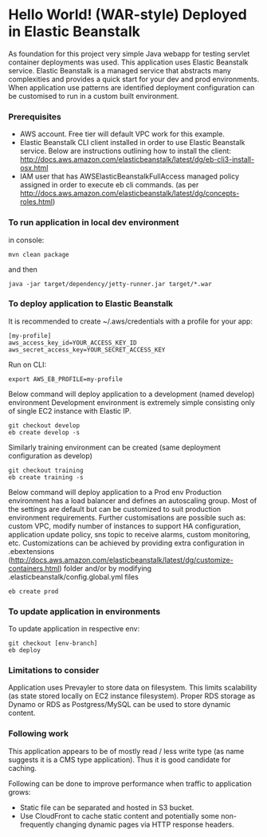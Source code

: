 Hello World! (WAR-style) Deployed in Elastic Beanstalk 
===============

As foundation for this project very simple Java webapp for testing servlet container deployments was used.
This application uses Elastic Beanstalk service. Elastic Beanstalk is a managed service that abstracts many complexities 
and provides a quick start for your dev and prod environments. 
When application use patterns are identified deployment configuration can be customised to run in a custom built environment. 

### Prerequisites

* AWS account. Free tier will default VPC work for this example. 
* Elastic Beanstalk CLI client installed in order to use Elastic Beanstalk service. Below are instructions outlining how to install the client: http://docs.aws.amazon.com/elasticbeanstalk/latest/dg/eb-cli3-install-osx.html
* IAM user that has AWSElasticBeanstalkFullAccess managed policy assigned in order to execute eb cli commands. (as per http://docs.aws.amazon.com/elasticbeanstalk/latest/dg/concepts-roles.html)


### To run application in local dev environment 

in console:

    mvn clean package
    
and then

    java -jar target/dependency/jetty-runner.jar target/*.war
    
    
### To deploy application to Elastic Beanstalk

It is recommended to create ~/.aws/credentials with a profile for your app:

    [my-profile]
    aws_access_key_id=YOUR_ACCESS_KEY_ID
    aws_secret_access_key=YOUR_SECRET_ACCESS_KEY

Run on CLI:

    export AWS_EB_PROFILE=my-profile


Below command will deploy application to a development (named develop) environment
Development environment is extremely simple consisting only of single EC2 instance with Elastic IP.

    git checkout develop
    eb create develop -s

Similarly training environment can be created (same deployment configuration as develop)

    git checkout training
    eb create training -s

Below command will deploy application to a Prod env
Production environment has a load balancer and defines an autoscaling group. Most of the settings are default but can be customized to
suit production environment requirements. Further customisations are possible such as: custom VPC, modify number of instances to support HA configuration, application update policy, sns topic to receive alarms, custom monitoring, etc.
Customizations can be achieved by providing extra configuration in .ebextensions (http://docs.aws.amazon.com/elasticbeanstalk/latest/dg/customize-containers.html) folder 
and/or by modifying .elasticbeanstalk/config.global.yml files
    
    eb create prod

### To update application in environments

To update application in respective env:

    git checkout [env-branch]
    eb deploy
    
### Limitations to consider

Application uses Prevayler to store data on filesystem. This limits scalability (as state stored locally on EC2 instance filesystem). 
Proper RDS storage as Dynamo or RDS as Postgress/MySQL can be used to store dynamic content.


### Following work

This application appears to be of mostly read / less write type (as name suggests it is a CMS type application). 
Thus it is good candidate for caching. 

Following can be done to improve performance when traffic to application grows: 

* Static file can be separated and hosted in S3 bucket.
* Use CloudFront to cache static content and potentially some non-frequently changing dynamic pages via HTTP response headers.


